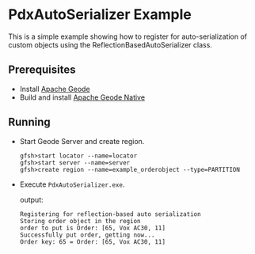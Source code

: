 # PdxAutoSerializer Example
This is a simple example showing how to register for auto-serialization of custom objects using the ReflectionBasedAutoSerializer class.

## Prerequisites
* Install [Apache Geode](https://geode.apache.org)
* Build and install [Apache Geode Native](https://github.com/apache/geode-native)

## Running
* Start Geode Server and create region.
  ```
  gfsh>start locator --name=locator
  gfsh>start server --name=server
  gfsh>create region --name=example_orderobject --type=PARTITION
  ```
* Execute `PdxAutoSerializer.exe`.
  
  output:
  ```
  Registering for reflection-based auto serialization
  Storing order object in the region
  order to put is Order: [65, Vox AC30, 11]
  Successfully put order, getting now...
  Order key: 65 = Order: [65, Vox AC30, 11]
  ```
